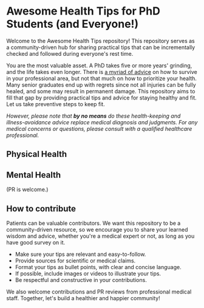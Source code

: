 # Awesome Health Tips for PhD Students (and Everyone!)
Welcome to the Awesome Health Tips repository! This repository serves as a community-driven hub for sharing practical tips that can be incrementally checked and followed during everyone's rest time. 

You are the most valuable asset. A PhD takes five or more years' grinding, and the life takes even longer. There is [a myriad of advice](https://github.com/pliang279/awesome-phd-advice) on how to survive in your professional area, but not that much on how to prioritize your health. Many senior graduates end up with regrets since not all injuries can be fully healed, and some may result in permanent damage. This repository aims to fill that gap by providing practical tips and advice for staying healthy and fit. Let us take preventive steps to keep fit.

*However, please note that **by no means** do these health-keeping and illness-avoidance advice replace medical diagnosis and judgments. For any medical concerns or questions, please consult with a qualified healthcare professional.*

## Physical Health

## Mental Health
(PR is welcome.)

## How to contribute
Patients can be valuable contributors. We want this repository to be a community-driven resource, so we encourage you to share your learned wisdom and advice, whether you're a medical expert or not, as long as you have good survey on it.

- Make sure your tips are relevant and easy-to-follow. 
- Provide sources for scientific or medical claims.
- Format your tips as bullet points, with clear and concise language.
- If possible, include images or videos to illustrate your tips.
- Be respectful and constructive in your contributions.

We also welcome contributions and PR reviews from professional medical staff. Together, let's build a healthier and happier community!

